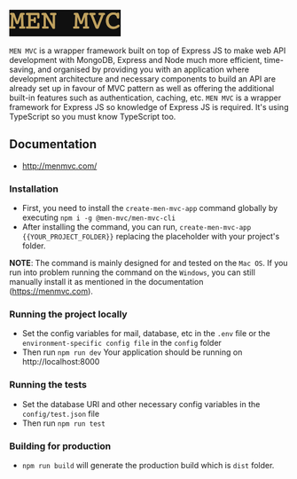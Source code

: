 ![Alt text](logo.png?raw=true 'MEN MVC')

`MEN MVC` is a wrapper framework built on top of Express JS to make web API development with MongoDB, Express and Node much more efficient, time-saving,
and organised by providing you with an application where development architecture and necessary components to build an API are already set up in favour of
MVC pattern as well as offering the additional built-in features such as authentication, caching, etc.
`MEN MVC` is a wrapper framework for Express JS so knowledge of Express JS is required.
It's using TypeScript so you must know TypeScript too.

## Documentation

- http://menmvc.com/

### Installation

- First, you need to install the `create-men-mvc-app` command globally by executing `npm i -g @men-mvc/men-mvc-cli`
- After installing the command, you can run, `create-men-mvc-app {{YOUR_PROJECT_FOLDER}}` replacing the placeholder with your project's folder.

**NOTE**: The command is mainly designed for and tested on the `Mac OS`. If you run into problem running the command on the `Windows`, you can still manually install it as mentioned in the documentation (https://menmvc.com).

### Running the project locally

- Set the config variables for mail, database, etc in the `.env` file or the `environment-specific config file` in the `config` folder
- Then run `npm run dev`
  Your application should be running on http://localhost:8000

### Running the tests

- Set the database URI and other necessary config variables in the `config/test.json` file
- Then run `npm run test`

### Building for production

- `npm run build` will generate the production build which is `dist` folder.
